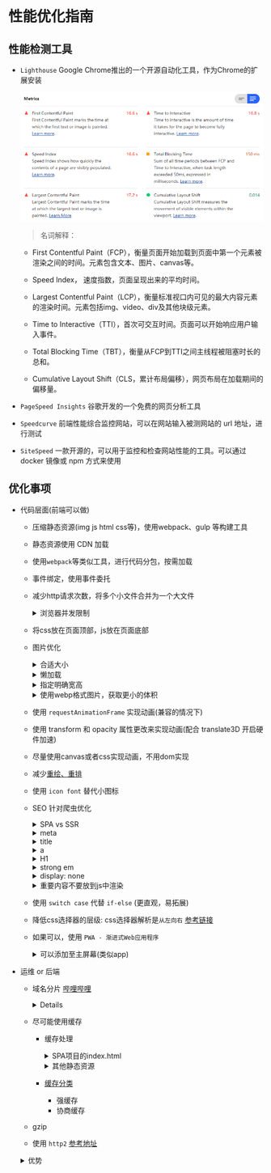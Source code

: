 # 性能优化指南

## 性能检测工具

+ `Lighthouse` Google Chrome推出的一个开源自动化工具，作为Chrome的扩展安装

  ![展示](./assets/lighthouse.png)

  > 名词解释：

  + First Contentful Paint（FCP），衡量页面开始加载到页面中第一个元素被渲染之间的时间。元素包含文本、图片、canvas等。

  + Speed Index， 速度指数，页面呈现出来的平均时间。

  + Largest Contentful Paint（LCP），衡量标准视口内可见的最大内容元素的渲染时间。元素包括img、video、div及其他块级元素。

  + Time to Interactive（TTI），首次可交互时间。页面可以开始响应用户输入事件。

  + Total Blocking Time（TBT），衡量从FCP到TTI之间主线程被阻塞时长的总和。

  + Cumulative Layout Shift（CLS，累计布局偏移），网页布局在加载期间的偏移量。

+ `PageSpeed Insights` 谷歌开发的一个免费的网页分析工具

+ `Speedcurve` 前端性能综合监控网站，可以在网站输入被测网站的 url 地址，进行测试

+ `SiteSpeed` 一款开源的，可以用于监控和检查网站性能的工具。可以通过 docker 镜像或 npm 方式来使用

## 优化事项
+ 代码层面(前端可以做)

  + 压缩静态资源(img js html css等)，使用webpack、gulp 等构建工具

  + 静态资源使用 CDN 加载

  + 使用`webpack`等类似工具，进行代码分包，按需加载

  + 事件绑定，使用事件委托

  + 减少http请求次数，将多个小文件合并为一个大文件
    <details>
      <summary>浏览器并发限制</summary>
      不同浏览器针对<strong>统一域名下</strong>的并发请求数量有限制，如果超出的话，就会阻塞
    </details>

  + 将css放在页面顶部，js放在页面底部

  + 图片优化
    <details>
      <summary>合适大小</summary>
      不同分辨率使用合适大小图片，防止加载过大图片浪费带宽
    </details>

    <details>
      <summary>懒加载</summary>
    </details>

    <details>
      <summary>指定明确宽高</summary>
      防止重绘
    </details>

    <details>
      <summary>使用webp格式图片，获取更小的体积</summary>
    </details>

  + 使用 `requestAnimationFrame` 实现动画(兼容的情况下)

  + 使用 transform 和 opacity 属性更改来实现动画(配合 translate3D 开启硬件加速)

  + 尽量使用canvas或者css实现动画，不用dom实现

  + 减少[重绘、重排](./repaint-reflow.md)

  + 使用 `icon font` 替代小图标

  + SEO 针对爬虫优化
    <details>
      <summary>SPA vs SSR</summary>
      <table>
        <tr>
          <th>模式</th>
          <th>开发成本</th>
          <th>SEO</th>
          <th>首屏渲染</th>
          <th>服务端压力</th>
        </tr>
        <tr>
          <td>SPA</td>
          <td>较低</td>
          <td>较差</td>
          <td>较差</td>
          <td>较低</td>
        </tr>
        <tr>
          <td>SSR</td>
          <td>较高</td>
          <td>较好</td>
          <td>较好</td>
          <td>较高</td>
        </tr>
      </table>
    </details>

    <details>
      <summary>meta</summary>
      合理设计description keywords
    </details>

    <details>
      <summary>title</summary>
      强调重点信息，重要的关键词放前面，尽量不要重复
    </details>

    <details>
      <summary>a</summary>
      页内链接：加title属性说明
      外部链接：加 rel="nofollow"，告诉爬虫不要爬，否则爬虫就不会回来了
    </details>

    <details>
      <summary>H1</summary>
      一个页面有且只能有一个，爬虫认为 <strong>H1标签最重要</strong>
    </details>

    <details>
      <summary>strong em</summary>
      strong 标签权重比较高，可用于强调重要内容<br>
      权重等级： strong > em
    </details>

    <details>
      <summary>display: none</summary>
      display: none 的内容，会被爬虫忽略
    </details>

    <details>
      <summary>重要内容不要放到js中渲染</summary>
      display: none 的内容，会被爬虫忽略
    </details>

  + 使用 `switch case` 代替 `if-else` (更直观，易拓展)

  + 降低css选择器的层级: css选择器解析是`从左向右` [参考链接](https://juejin.cn/post/6844903512447401991)

  + 如果可以，使用 `PWA - 渐进式Web应用程序`
    <details>
      <summary>可以添加至主屏幕(类似app)</summary>
      <summary>离线缓存功能，离线情况下依然可以使用部分功能</summary>
      <summary>消息推送</summary>
    </details>

+ 运维 or 后端
  + 域名分片 [哔哩哔哩](https://t.bilibili.com/?spm_id_from=333.851.b_696e7465726e6174696f6e616c486561646572.30)
    <details>
      解决浏览器并发请求限制问题
    </details>

  + 尽可能使用缓存
    + 缓存处理
      <details>
        <summary>SPA项目的index.html</summary>
        协商缓存 > 彻底不缓存
      </details>

      <details>
        <summary>其他静态资源</summary>
        使用强缓存，设置缓存时间比较长
      </details>

    + [缓存分类](./cache.md)
      + 强缓存
      + 协商缓存

  + gzip

  + 使用 `http2` [参考地址](https://developers.google.com/web/fundamentals/performance/http2?hl=zh-cn)
  <details>
    <summary>优势</summary>

    <details>
      <summary>完全兼容http1</summary>
      http2是对http1的拓展，而非替代，提供的功能不变，HTTP 方法、状态代码、URI 和标头字段等这些核心概念也不变(无感切换)
    </details>

    <details>
      <summary>二进制分帧</summary>
      http1使用`换行符`作为分隔符，而`http2`则将所有传输的信息分割为更小的消息和帧，并采用二进制编码，解析速度更快
    </details>

    <details>
      <summary>多路复用</summary>
      http1中，多个并行请求使用多个TCP连接，并且每个连接每次只交付一个响应(响应排队)
      http2中：同个域名的请求，只需要占用一个TCP连接，C和S将http消息分解为互不依赖的帧，然后交错发送，再在另一端重新组装起来
      可以减少使用针对http1的优化手段，e.g. `域名分片` `精灵图` 等 (精灵图还是需要的)
    </details>

    <details>
      <summary>服务器推送</summary>
    </details>

    <details>
      <summary>头部压缩</summary>
      每个http请求都会携带一个header，
      http1中：元数据始终以文本形式携带，增加开销
      http2中：通过编码+索引方式，做到类似diff算法的处理，使得相同的header字段不传输(使用索引替代)，只传输变化的
    </details>

    <details>流量控制(没理解)</details>

    ![图例](./assets/header.png)

  </details>
